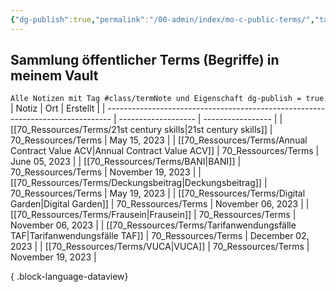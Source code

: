```yaml
---
{"dg-publish":true,"permalink":"/00-admin/index/mo-c-public-terms/","tags":["class/index"],"noteIcon":""}
---
```



## Sammlung öffentlicher Terms (Begriffe) in meinem Vault
`Alle Notizen mit Tag #class/termNote und Eigenschaft dg-publish = true`
| Notiz                                                                           | Ort                 | Erstellt          |
| ------------------------------------------------------------------------------- | ------------------- | ----------------- |
| [[70_Ressources/Terms/21st century skills\|21st century skills]]             | 70_Ressources/Terms | May 15, 2023      |
| [[70_Ressources/Terms/Annual Contract Value ACV\|Annual Contract Value ACV]] | 70_Ressources/Terms | June 05, 2023     |
| [[70_Ressources/Terms/BANI\|BANI]]                                           | 70_Ressources/Terms | November 19, 2023 |
| [[70_Ressources/Terms/Deckungsbeitrag\|Deckungsbeitrag]]                     | 70_Ressources/Terms | May 19, 2023      |
| [[70_Ressources/Terms/Digital Garden\|Digital Garden]]                       | 70_Ressources/Terms | November 06, 2023 |
| [[70_Ressources/Terms/Frausein\|Frausein]]                                   | 70_Ressources/Terms | November 06, 2023 |
| [[70_Ressources/Terms/Tarifanwendungsfälle TAF\|Tarifanwendungsfälle TAF]]   | 70_Ressources/Terms | December 02, 2023 |
| [[70_Ressources/Terms/VUCA\|VUCA]]                                           | 70_Ressources/Terms | November 19, 2023 |

{ .block-language-dataview}

